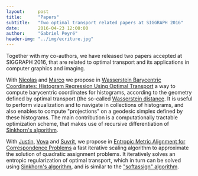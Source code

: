 ```yaml
---
layout:     post
title:      "Papers"
subtitle:   "Two optimal transport related papers at SIGGRAPH 2016"
date:       2016-04-23 12:00:00
author:     "Gabriel Peyré"
header-img: "../img/ecriture.jpg"
---
```


Together with my co-authors, we have released two papers accepted at SIGGRAPH 2016, that are related to optimal transport and its applications in computer graphics and imaging.

With [Nicolas](http://liris.cnrs.fr/~nbonneel/) and [Marco](http://www.iip.ist.i.kyoto-u.ac.jp/member/cuturi/) we propose in  [Wasserstein Barycentric Coordinates: Histogram Regression Using Optimal Transport](https://hal.archives-ouvertes.fr/hal-01303148) a way to compute barycentric coordinates for histograms, according to the geometry defined by optimal transport (the so-called [Wasserstein distance](https://en.wikipedia.org/wiki/Wasserstein_metric). It is useful to perform vizualization and to navigate in collections of histograms, and also enables to compute "projections" on a geodesic simplex defined by these histograms. The main contribution is a computationally tractable optimization scheme, that makes use of recursive differentiation of [Sinkhorn's algorithm](http://www.numerical-tours.com/matlab/optimaltransp_5_entropic/).


With [Justin](people.csail.mit.edu/jsolomon/), [Vova](http://vovakim.com/) and [Suvrit](http://suvrit.de/), we propose in
[Entropic Metric Alignment for Correspondence Problems](https://hal.archives-ouvertes.fr/hal-01305808) a fast iterative scaling algorithm to approximate the solution of quadratic assignment problems. It iteratively solves an entropic regularization of optimal transport, which in turn can be solved using [Sinkhorn's algorithm](http://www.numerical-tours.com/matlab/optimaltransp_5_entropic/), and is similar to the ["softassign" algorithm](http://ieeexplore.ieee.org/iel1/34/10562/00491619.pdf).
